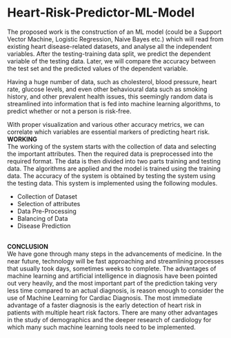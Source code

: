 # Heart-Risk-Predictor-ML-Model

The proposed work is the construction of an ML model (could be a Support Vector Machine, Logistic Regression, Naive Bayes etc.) which will read from existing heart disease-related datasets, and analyse all the independent variables.  After the testing-training data split, we predict the dependent variable of the testing data.  Later, we will compare the accuracy between the test set and the predicted values of the dependent variable.

Having a huge number of data, such as cholesterol, blood pressure, heart rate, glucose levels, and even other behavioural data such as smoking history, and other prevalent health issues, this seemingly random data is streamlined into information that is fed into machine learning algorithms, to predict whether or not a person is risk-free.

 With proper visualization and various other accuracy metrics, we can correlate which variables are essential markers of predicting heart risk.</br> 
 <b>WORKING</b></br>
 The working of the system starts with the collection of data and selecting the important attributes. 
Then the required data is preprocessed into the required format. The data is then divided into two parts training and testing data.
 The algorithms are applied and the model is trained using the training data. 
The accuracy of the system is obtained by testing the system using the testing data. This system is implemented using the following modules.
<ul>
 <li> Collection of Dataset</li> 
 <li>Selection of attributes </li>
 <li>Data Pre-Processing </li>
 <li>Balancing of Data </li>
 <li>Disease Prediction</li>
 </ul>
 </br>
 <b>CONCLUSION</B><br>
 We have gone through many steps in the advancements of medicine. In the near future, technology will be fast approaching and streamlining processes that usually took days, sometimes weeks to complete. The advantages of machine learning and artificial intelligence in diagnosis have been pointed out very heavily, and the most important part of the prediction taking very less time compared to an actual diagnosis, is reason enough to consider the use of Machine Learning for Cardiac Diagnosis.
The most immediate advantage of a faster diagnosis is the early detection of heart risk in patients with multiple heart risk factors. There are many other advantages in the study of demographics and the deeper research of cardiology for which many such machine learning tools need to be implemented.
 
